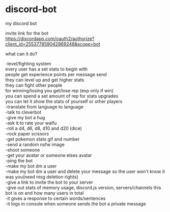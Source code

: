 # discord-bot  
my discord bot  


invite link for the bot  
https://discordapp.com/oauth2/authorize?client_id=255377859042869248&scope=bot  



what can it do?  

-level/fighting system  
        every user has a set stats to begin with  
        people get experience points per message send  
        they can level up and get higher stats  
        they can fight other people  
        for winning/losing you get/lose rep (exp only if win)  
        you can spend a set amount of rep for stats upgrades  
        you can let it show the stats of yourself or other players  
-translate from language to language  
-talk to cleverbot  
-give my bot a hug  
-ask it to rate your waifu  
-roll a d4, d6, d8, d10 and d20 (dice)  
-rock paper scissors  
-get pokemon stats gif and number  
-send a random nsfw image  
-shoot someone  
-get your avatar or someone elses avatar  
-ping the bot  
-make my bot dm a user  
-make my bot dm a user and delete your message so the user won't know it was you(need msg deletion rights)  
-give a link to invite the bot to your server  
-give out stats of memory usage, discord.js version, servers/channels this bot is on and how many users in total  
-it gives a response to certain words/sentences  
-it logs in console when someone sends the bot a private message  
